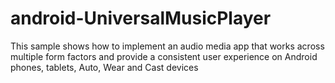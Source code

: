 # android-UniversalMusicPlayer
This sample shows how to implement an audio media app that works across multiple form factors and provide a consistent user experience on Android phones, tablets, Auto, Wear and Cast devices
